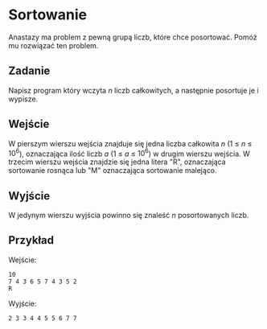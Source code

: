 # Sortowanie
Anastazy ma problem z pewną grupą liczb, które chce posortować. Pomóż mu rozwiązać ten problem.

## Zadanie
Napisz program który wczyta $n$ liczb całkowitych, a następnie posortuje je i wypisze.

## Wejście
W pierszym wierszu wejścia znajduje się jedna liczba całkowita $n$ (1 $\le$  $n$ $\le$  $10^6$), oznaczająca ilość liczb $a$ (1 $\le$  $a$ $\le$  $10^6$) w drugim wierszu wejścia. W trzecim wierszu wejścia znajdzie się jedna litera "R", oznaczająca sortowanie rosnąca lub "M" oznaczająca sortowanie malejąco.

## Wyjście
W jedynym wierszu wyjścia powinno się znaleść $n$ posortowanych liczb.

## Przykład
Wejście:
```
10
7 4 3 6 5 7 4 3 5 2
R
```
Wyjście:
```
2 3 3 4 4 5 5 6 7 7
```